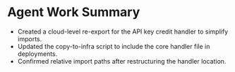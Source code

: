 # Agent Work Summary

- Created a cloud-level re-export for the API key credit handler to simplify imports.
- Updated the copy-to-infra script to include the core handler file in deployments.
- Confirmed relative import paths after restructuring the handler location.
